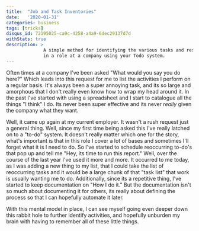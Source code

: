 ```yaml
---
title:  "Job and Task Inventories"
date:   '2020-01-31'
categories: business
tags: [tricks]
disqus_id: 72195025-ca9c-4258-a4a9-6dec29137d7d
withStats: true
description: >
              A simple method for identifying the various tasks and responsibilities you have
              in a role at a company using your Todo system.
---
```


Often times at a company I've been asked "What would you say you do here?" Which leads into this request for me to list the activities I perform on a regular basis. It's always been a super annoying task, and its so large and amorphous that I don't really even know how to wrap my head around it. In the past I've started with using a spreadsheet and I start to catalogue all the things "I think" I do. Its never been super effective and its never _really_ given the company what they want.

Well, it came up again at my current employer. It wasn't a rush request just a general thing. Well, since my first time being asked this I've really latched on to a "to-do" system. It doesn't really matter which one for the story, what's important is that in this role I cover a lot of bases and sometimes I'll forget what it is I need to do. So I've started to schedule reoccurring to-do's that pop up and tell me "Hey, its time to run this report." Well, over the course of the last year I've used it more and more. It occurred to me today, as I was adding a new thing to my list, that I could take the list of reoccurring tasks and it would be a large chunk of that "task list" that work is usually wanting me to do. Additionally, since its a repetitive thing, I've started to keep documentation on "How I do it." But the documentation isn't so much about documenting it for others, its really about defining the process so that I can hopefully automate it later.

With this mental model in place, I can see myself going even deeper down this rabbit hole to further identify activities, and hopefully unburden my brain with having to remember all of these little things.

